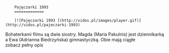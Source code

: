 
        Pajęczarki 1993 
        =============
        
        [![Pajęczarki 1993 ](http://vidos.pl/images/player.gif)](http://vidos.pl/pajeczarki-1993)
        
        
 Bohaterkami filmu są dwie siostry. Magda (Maria Pakulnis) jest dziennikarką a Ewa (Adrianna Biedrzyńska) gimnastyczką. Obie mają ciągłe zobacz pełny opis
    